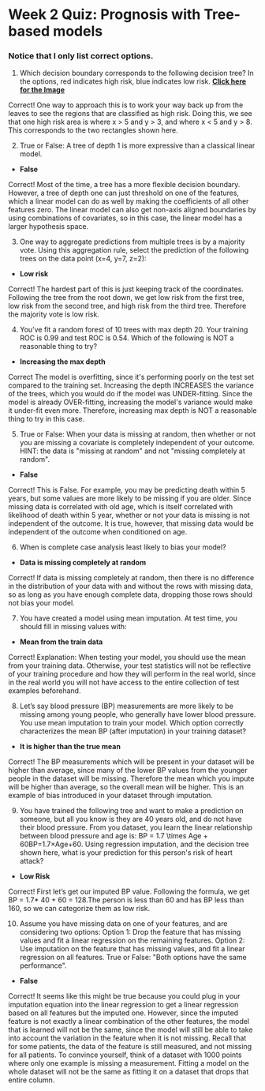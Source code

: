 # **Week 2 Quiz: Prognosis with Tree-based models**

### Notice that I only list correct options.

1. Which decision boundary corresponds to the following decision tree? In the options, red indicates high risk, blue indicates low risk.
[**Click here for the Image**](https://github.com/mk-gurucharan/AI-for-Medical-Diagnosis/blob/master/Week%201/Qn5.JPG)

Correct!
One way to approach this is to work your way back up from the leaves to see the regions that are classified as high risk. Doing this, we see that one high risk area is where x > 5 and y > 3, and where x < 5 and y > 8. This corresponds to the two rectangles shown here.

2. True or False: A tree of depth 1 is more expressive than a classical linear model.
- **False**

Correct!
Most of the time, a tree has a more flexible decision boundary. However, a tree of depth one can just threshold on one of the features, which a linear model can do as well by making the coefficients of all other features zero. The linear model can also get non-axis aligned boundaries by using combinations of covariates, so in this case, the linear model has a larger hypothesis space.

3. One way to aggregate predictions from multiple trees is by a majority vote. Using this aggregation rule, select the prediction of the following trees on the data point (x=4, y=7, z=2):
- **Low risk**

Correct!
The hardest part of this is just keeping track of the coordinates. Following the tree from the root down, we get low risk from the first tree, low risk from the second tree, and high risk from the third tree. Therefore the majority vote is low risk.

4. You’ve fit a random forest of 10 trees with max depth 20. Your training ROC is 0.99 and test ROC is 0.54. Which of the following is NOT a reasonable thing to try?
- **Increasing the max depth**

Correct
The model is overfitting, since it's performing poorly on the test set compared to the training set. Increasing the depth INCREASES the variance of the trees, which you would do if the model was UNDER-fitting. Since the model is already OVER-fitting, increasing the model's variance would make it under-fit even more. Therefore, increasing max depth is NOT a reasonable thing to try in this case.

5. True or False: When your data is missing at random, then whether or not you are missing a covariate is completely independent of your outcome.
HINT: the data is "missing at random" and not "missing completely at random".
- **False**

Correct!
This is False. For example, you may be predicting death within 5 years, but some values are more likely to be missing if you are older. Since missing data is correlated with old age, which is itself correlated with likelihood of death within 5 year, whether or not your data is missing is not independent of the outcome. It is true, however, that missing data would be independent of the outcome when conditioned on age.

6. When is complete case analysis least likely to bias your model?
- **Data is missing completely at random**

Correct!
If data is missing completely at random, then there is no difference in the distribution of your data with and without the rows with missing data, so as long as you have enough complete data, dropping those rows should not bias your model.

7. You have created a model using mean imputation. At test time, you should fill in missing values with:
- **Mean from the train data**

Correct!
Explanation: When testing your model, you should use the mean from your training data. Otherwise, your test statistics will not be reflective of your training procedure and how they will perform in the real world, since in the real world you will not have access to the entire collection of test examples beforehand.

8. Let’s say blood pressure (BP) measurements are more likely to be missing among young people, who generally have lower blood pressure. You use mean imputation to train your model. Which option correctly characterizes the mean BP (after imputation) in your training dataset?
- **It is higher than the true mean**

Correct!
The BP measurements which will be present in your dataset will be higher than average, since many of the lower BP values from the younger people in the dataset will be missing. Therefore the mean which you impute will be higher than average, so the overall mean will be higher. This is an example of bias introduced in your dataset through imputation.

9. You have trained the following tree and want to make a prediction on someone, but all you know is they are 40 years old, and do not have their blood pressure.
From you dataset, you learn the linear relationship between blood pressure and age is:
BP = 1.7 \times Age + 60BP=1.7×Age+60. Using regression imputation, and the decision tree shown here, what is your prediction for this person's risk of heart attack?
- **Low Risk**

Correct!
First let’s get our imputed BP value. Following the formula, we get BP = 1.7* 40 + 60 = 128.The person is less than 60 and has BP less than 160, so we can categorize them as low risk.

10. Assume you have missing data on one of your features, and are considering two options:
Option 1: Drop the feature that has missing values and fit a linear regression on the remaining features.
Option 2: Use imputation on the feature that has missing values, and fit a linear regression on all features. True or False: "Both options have the same performance".
- **False**

Correct!
It seems like this might be true because you could plug in your imputation equation into the linear regression to get a linear regression based on all features but the imputed one. However, since the imputed feature is not exactly a linear combination of the other features, the model that is learned will not be the same, since the model will still be able to take into account the variation in the feature when it is not missing. Recall that for some patients, the data of the feature is still measured, and not missing for all patients. To convince yourself, think of a dataset with 1000 points where only one example is missing a measurement. Fitting a model on the whole dataset will not be the same as fitting it on a dataset that drops that entire column.

